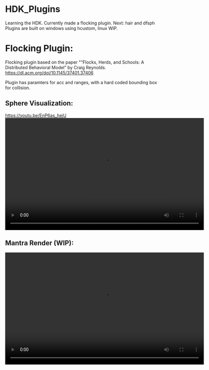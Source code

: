 # HDK_Plugins
Learning the HDK. Currently made a flocking plugin. Next: hair and dfsph
Plugins are built on windows using hcustom, linux WIP.

# Flocking Plugin:
Flocking plugin based on the paper "“Flocks, Herds, and
Schools: A Distributed Behavioral Model” by Craig Reynolds. https://dl.acm.org/doi/10.1145/37401.37406

Plugin has paramters for acc and ranges, with a hard coded bounding box for collision.

## Sphere Visualization:
https://youtu.be/EnP6as_hejU
<video controls width="640" height="360">
  <source src="./Flocking/houdini_clip_flocking.mp4.mp4" type="video/mp4">
  Your browser does not support the video tag.
</video>

## Mantra Render (WIP):
<video controls width="640" height="360">
  <source src="./Flocking/test.mp4" type="video/mp4">
  Your browser does not support the video tag.
</video>
